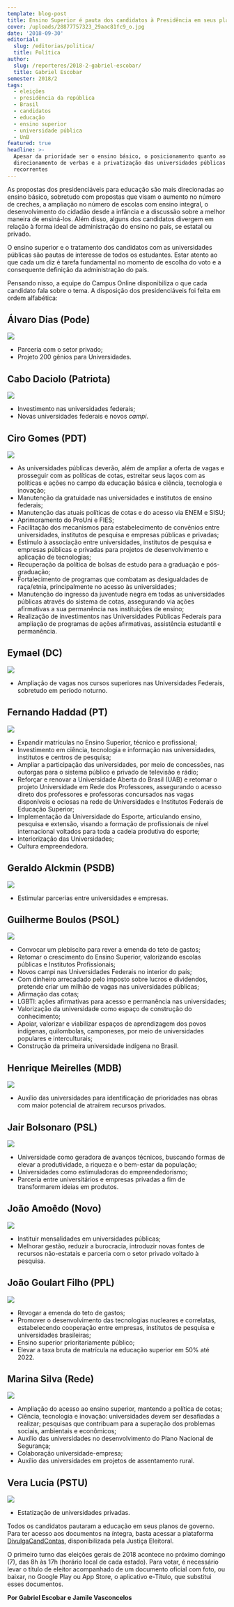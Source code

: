 ```yaml
---
template: blog-post
title: Ensino Superior é pauta dos candidatos à Presidência em seus planos de governo
cover: /uploads/28877757323_29aac81fc9_o.jpg
date: '2018-09-30'
editorial:
  slug: /editorias/politica/
  title: Política
author:
  slug: /reporteres/2018-2-gabriel-escobar/
  title: Gabriel Escobar
semester: 2018/2
tags:
  - eleições
  - presidência da república
  - Brasil
  - candidatos
  - educação
  - ensino superior
  - universidade pública
  - UnB
featured: true
headline: >-
  Apesar da prioridade ser o ensino básico, o posicionamento quanto ao
  direcionamento de verbas e a privatização das universidades públicas são temas
  recorrentes
---
```

As propostas dos presidenciáveis para educação são mais direcionadas ao ensino básico, sobretudo com propostas que visam o aumento no número de creches, a ampliação no número de escolas com ensino integral, o desenvolvimento do cidadão desde a infância e a discussão sobre a melhor maneira de ensiná-los. Além disso, alguns dos candidatos divergem em relação à forma ideal de administração do ensino no país, se estatal ou privado.

O ensino superior e o tratamento dos candidatos com as universidades públicas são pautas de interesse de todos os estudantes. Estar atento ao que cada um diz é tarefa fundamental no momento de escolha do voto e a consequente definição da administração do país.

Pensando nisso, a equipe do Campus Online disponibiliza o que cada candidato fala sobre o tema. A disposição dos presidenciáveis foi feita em ordem alfabética:

## Álvaro Dias (Pode)

![](/uploads/alvaro-dias_poder360.jpg)

* Parceria com o setor privado;
* Projeto 200 gênios para Universidades.

## Cabo Daciolo (Patriota)

![](/uploads/cabodaciolo_huffpost.jpeg)

* Investimento nas universidades federais;
* Novas universidades federais e novos _campi_.

## Ciro Gomes (PDT)

![](/uploads/cirogomesfoto.jpeg)

* As universidades públicas deverão, além de ampliar a oferta de vagas e prosseguir com as políticas de cotas, estreitar seus laços com as políticas e ações no campo da educação básica e ciência, tecnologia e inovação;
* Manutenção da gratuidade nas universidades e institutos de ensino federais;
* Manutenção das atuais políticas de cotas e do acesso via ENEM e SISU;
* Aprimoramento do ProUni e FIES;
* Facilitação dos mecanismos para estabelecimento de convênios entre universidades, institutos de pesquisa e empresas públicas e privadas;
* Estímulo à associação entre universidades, institutos de pesquisa e empresas públicas e privadas para projetos de desenvolvimento e aplicação de tecnologias;
* Recuperação da política de bolsas de estudo para a graduação e pós-graduação;
* Fortalecimento de programas que combatam as desigualdades de raça/etnia, principalmente no acesso às universidades;
* Manutenção do ingresso da juventude negra em todas as universidades públicas através do sistema de cotas, assegurando via ações afirmativas a sua permanência nas instituições de ensino;
* Realização de investimentos nas Universidades Públicas Federais para ampliação de programas de ações afirmativas, assistência estudantil e permanência.

## Eymael (DC)

![](/uploads/eymael_veja.jpg)

* Ampliação de vagas nos cursos superiores nas Universidades Federais, sobretudo em período noturno.

## Fernando Haddad (PT)

![](/uploads/fernando-haddad-foto-abr.jpg)

* Expandir matrículas no Ensino Superior, técnico e profissional;
* Investimento em ciência, tecnologia e informação nas universidades, institutos e centros de pesquisa;
* Ampliar a participação das universidades, por meio de concessões, nas outorgas para o sistema público e privado de televisão e rádio;
* Reforçar e renovar a Universidade Aberta do Brasil (UAB) e retomar o projeto Universidade em Rede dos Professores, assegurando o acesso direto dos professores e professoras concursados nas vagas disponíveis e ociosas na rede de Universidades e Institutos Federais de Educação Superior;
* Implementação da Universidade do Esporte, articulando ensino, pesquisa e extensão, visando a formação de profissionais de nível internacional voltados para toda a cadeia produtiva do esporte;
* Interiorização das Universidades;
* Cultura empreendedora.

## Geraldo Alckmin (PSDB)

![](/uploads/alckmin_ultimosegundoig.jpg)

* Estimular parcerias entre universidades e empresas.

## Guilherme Boulos (PSOL)

![](/uploads/boulos_oglobo.jpg)

* Convocar um plebiscito para rever a emenda do teto de gastos;
* Retomar o crescimento do Ensino Superior, valorizando escolas públicas e Institutos Profissionais;
* Novos campi nas Universidades Federais no interior do país;
* Com dinheiro arrecadado pelo imposto sobre lucros e dividendos, pretende criar um milhão de vagas nas universidades públicas;
* Afirmação das cotas;
* LGBTI: ações afirmativas para acesso e permanência nas universidades;
* Valorização da universidade como espaço de construção do conhecimento;
* Apoiar, valorizar e viabilizar espaços de aprendizagem dos povos indígenas, quilombolas, camponeses, por meio de universidades populares e interculturais;
* Construção da primeira universidade indígena no Brasil.

## Henrique Meirelles (MDB)

![](/uploads/meirelles_istoe.jpg)

* Auxílio das universidades para identificação de prioridades nas obras com maior potencial de atraírem recursos privados.

## Jair Bolsonaro (PSL)

![](/uploads/bolsonaro_istoe.jpg)

* Universidade como geradora de avanços técnicos, buscando formas de elevar a produtividade, a riqueza e o bem-estar da população;
* Universidades como estimuladoras do empreendedorismo;
* Parceria entre universitários e empresas privadas a fim de transformarem ideias em produtos.

## João Amoêdo (Novo)

![](/uploads/amoedo_istoe.jpg)

* Instituir mensalidades em universidades públicas;
* Melhorar gestão, reduzir a burocracia, introduzir novas fontes de recursos não-estatais e parceria com o setor privado voltado à pesquisa.

## João Goulart Filho (PPL)

![](/uploads/joaogoulartfilho_veja.jpg)

* Revogar a emenda do teto de gastos;
* Promover o desenvolvimento das tecnologias nucleares e correlatas, estabelecendo cooperação entre empresas, institutos de pesquisa e universidades brasileiras;
* Ensino superior prioritariamente público;
* Elevar a taxa bruta de matrícula na educação superior em 50% até 2022.

## Marina Silva (Rede)

![](/uploads/marinasilva_exame.png)

* Ampliação do acesso ao ensino superior, mantendo a política de cotas;
* Ciência, tecnologia e inovação: universidades devem ser desafiadas a realizar; pesquisas que contribuam para a superação dos problemas sociais, ambientais e econômicos;
* Auxílio das universidades no desenvolvimento do Plano Nacional de Segurança;
* Colaboração universidade-empresa;
* Auxílio das universidades em projetos de assentamento rural.

## Vera Lucia (PSTU)

![](/uploads/veralucia_metrojornal.jpg)

* Estatização de universidades privadas.  

Todos os candidatos pautaram a educação em seus planos de governo. Para ter acesso aos documentos na íntegra, basta acessar a plataforma [DivulgaCandContas](http://divulgacandcontas.tse.jus.br/divulga/), disponibilizada pela Justiça Eleitoral.  

O primeiro turno das eleições gerais de 2018 acontece no próximo domingo (7), das 8h às 17h (horário local de cada estado). Para votar, é necessário levar o título de eleitor acompanhado de um documento oficial com foto, ou baixar, no Google Play ou App Store, o aplicativo e-Título, que substitui esses documentos.

**Por Gabriel Escobar e Jamile Vasconcelos**
